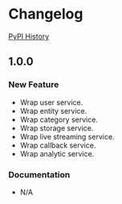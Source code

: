 # Changelog

[PyPI History][1]

[1]: https://pypi.org/project/uiza/#history


## 1.0.0

### New Feature
- Wrap user service.
- Wrap entity service.
- Wrap category service.
- Wrap storage service.
- Wrap live streaming service.
- Wrap callback service.
- Wrap analytic service.

### Documentation
- N/A
